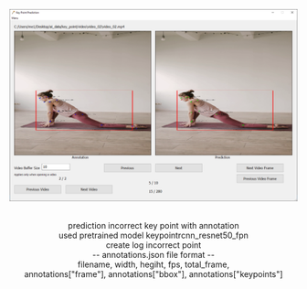 <div align="center">
<p>
<img width="550" src="img/program.png">
</p>
<br>
<div>
prediction incorrect key point with annotation<br>
used pretrained model keypointrcnn_resnet50_fpn<br>
create log incorrect point<br>
-- annotations.json file format --<br>
filename, width, hegiht, fps, total_frame, <br>
annotations["frame"], annotations["bbox"], annotations["keypoints"]<br>
</div>

<br>
<br>